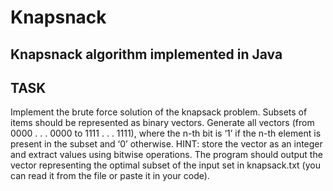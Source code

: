 # Knapsnack
Knapsnack algorithm implemented in Java
---------
TASK
---------
Implement the brute force solution of the knapsack problem. Subsets of items should be
represented as binary vectors. Generate all vectors (from 0000 . . . 0000 to 1111 . . . 1111),
where the n-th bit is ‘1’ if the n-th element is present in the subset and ‘0’ otherwise.
HINT: store the vector as an integer and extract values using bitwise operations.
The program should output the vector representing the optimal subset of the input
set in knapsack.txt (you can read it from the file or paste it in your code).

